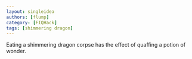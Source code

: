 ```yaml
---
layout: singleidea
authors: [flump]
category: [FIQHack]
tags: [shimmering dragon]
---
```

Eating a shimmering dragon corpse has the effect of quaffing a potion of wonder.
